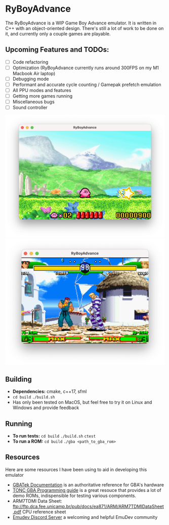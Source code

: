 # RyBoyAdvance

The RyBoyAdvance is a WIP Game Boy Advance emulator. It is written in C++ with an object-oriented design. There's still a lot of work to be done on it, and currently only a couple games are playable. 

## Upcoming Features and TODOs:
- [ ] Code refactoring 
- [ ] Optimization (RyBoyAdvance currently runs around 300FPS on my M1 Macbook Air laptop)
- [ ] Debugging mode
- [ ] Performant and accurate cycle counting / Gamepak prefetch emulation
- [ ] All PPU modes and features
- [ ] Getting more games running
- [ ] Miscellaneous bugs 
- [ ] Sound controller

![Alt text](media/kirby.png?raw=true)
![Alt text](media/street.png?raw=true)

## Building 
* **Dependencies:** cmake, c++17, sfml
* `cd build` `./build.sh`
* Has only been tested on MacOS, but feel free to try it on Linux and Windows and provide feedback
## Running
* **To run tests:** `cd build` `./build.sh` `ctest`
* **To run a ROM:** `cd build` `./gba <path_to_gba_rom>`
## Resources
Here are some resources I have been using to aid in developing this emulator
* [GBATek Documentation](https://problemkaputt.de/gbatek.htm#armcpureference) is an authoritative reference for GBA's hardware
* [TONC GBA Programming guide](https://www.coranac.com/tonc/text/) is a great resouce that provides a lot of demo ROMs, indispensible for testing various components.
* ARM7TDMI Data Sheet: ftp://ftp.dca.fee.unicamp.br/pub/docs/ea871/ARM/ARM7TDMIDataSheet.pdf CPU reference sheet
* [Emudev Discord Server](https://discord.gg/xxkAe5xm) a welcoming and helpful EmuDev community

